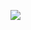 <!--
id: 15285315690
link: http://blog.hengkiardo.com/post/15285315690/keisotsu
slug: keisotsu
date: Wed Jan 04 2012 13:39:03 GMT+0700 (WIT)
publish: 2012-01-04
tags: 
title: keisotsu:

☆

-->


![](http://24.media.tumblr.com/tumblr_lusnhjbYBu1qdl42ao1_250.gif)


